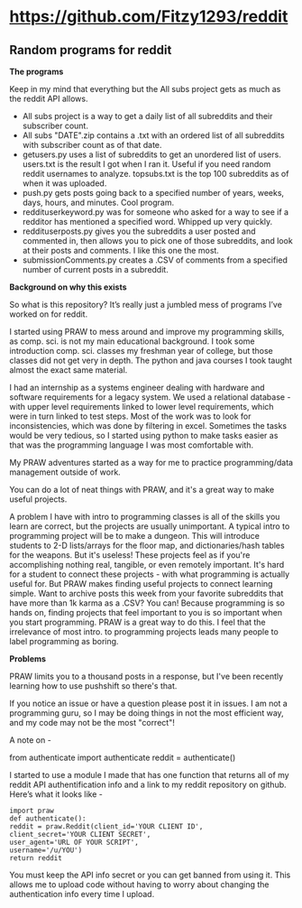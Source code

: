 # https://github.com/Fitzy1293/reddit
## Random programs for reddit

**The programs**

Keep in my mind that everything but the All subs project gets as much as the reddit API allows. 
  - All subs project is a way to get a daily list of all subreddits and their subscriber count. 
  - All subs "DATE".zip contains a .txt with an ordered list of all subreddits with subscriber count as of that date.
  - getusers.py uses a list of subreddits to get an unordered list of users. users.txt is the result I got when I ran it. Useful if you     need random reddit usernames to analyze. topsubs.txt is the top 100 subreddits as of when it was uploaded. 
  - push.py gets posts going back to a specified number of years, weeks, days, hours, and minutes. Cool program.
  - reddituserkeyword.py was for someone who asked for a way to see if a redditor has mentioned a specified word. Whipped up very           quickly. 
  - reddituserposts.py gives you the subreddits a user posted and commented in, then allows you to pick one of those subreddits, and         look at their posts and comments. I like this one the most. 
  - submissionComments.py creates a .CSV of comments from a specified number of current posts in a subreddit. 
  
**Background on why this exists**

So what is this repository? 
It’s really just a jumbled mess of programs I’ve worked on for reddit.

I started using PRAW to mess around and improve my programming skills, as comp. sci. is not my main educational background.
I took some introduction comp. sci. classes my freshman year of college, but those classes did not get very in depth. The python and java courses I took taught almost the exact same material. 

I had an internship as a systems engineer dealing with hardware and software requirements for a legacy system.
We used a relational database - with upper level requirements linked to lower level requirements, which were in turn linked to test steps. Most of the work was to look for inconsistencies, which was done by filtering in excel.
Sometimes the tasks would be very tedious, so I started using python to make tasks easier as that was the programming language I was most comfortable with. 

My PRAW adventures started as a way for me to practice programming/data management outside of work. 

You can do a lot of neat things with PRAW, and it's a great way to make useful projects.

A problem I have with intro to programming classes is all of the skills you learn are correct, but the projects are usually unimportant.
A typical intro to programming project will be to make a dungeon. 
This will introduce students to 2-D lists/arrays for the floor map, and dictionaries/hash tables for the weapons. 
But it's useless! These projects feel as if you're accomplishing nothing real, tangible, or even remotely important. 
It's hard for a student to connect these projects - with what programming is actually useful for. 
But PRAW makes finding useful projects to connect learning simple.
Want to archive posts this week from your favorite subreddits that have more than 1k karma as a .CSV? You can!
Because programming is so hands on, finding projects that feel important to you is so important when you start programming. PRAW is a great way to do this. 
I feel that the irrelevance of most intro. to programming projects leads many people to label programming as boring.

**Problems**

PRAW limits you to a thousand posts in a response, but I've been recently learning how to use pushshift so there's that.

If you notice an issue or have a question please post it in issues. 
I am not a programming guru, so I may be doing things in not the most efficient way, and my code may not be the most "correct"!

A note on -

from authenticate import authenticate 
reddit = authenticate() 

I started to use a module I made that has one function that returns all of my reddit API authentification info and a link to my reddit repository on github. Here’s what it looks like - 

```
import praw
def authenticate():
reddit = praw.Reddit(client_id='YOUR CLIENT ID',
client_secret='YOUR CLIENT SECRET',
user_agent='URL OF YOUR SCRIPT',
username='/u/YOU')
return reddit
```

You must keep the API info secret or you can get banned from using it. 
This allows me to upload code without having to worry about changing the authentication info every time I upload. 
